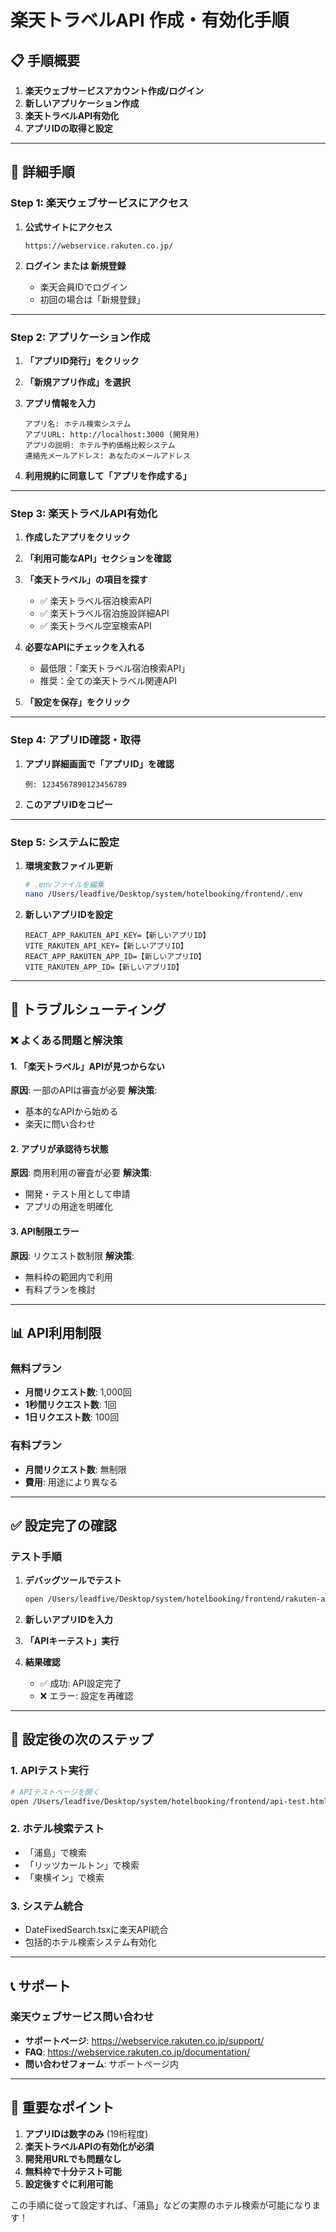 # 楽天トラベルAPI 作成・有効化手順

## 📋 手順概要

1. **楽天ウェブサービスアカウント作成/ログイン**
2. **新しいアプリケーション作成**
3. **楽天トラベルAPI有効化**
4. **アプリIDの取得と設定**

---

## 🚀 詳細手順

### Step 1: 楽天ウェブサービスにアクセス

1. **公式サイトにアクセス**
   ```
   https://webservice.rakuten.co.jp/
   ```

2. **ログイン または 新規登録**
   - 楽天会員IDでログイン
   - 初回の場合は「新規登録」

---

### Step 2: アプリケーション作成

1. **「アプリID発行」をクリック**
   
2. **「新規アプリ作成」を選択**

3. **アプリ情報を入力**
   ```
   アプリ名: ホテル検索システム
   アプリURL: http://localhost:3000 (開発用)
   アプリの説明: ホテル予約価格比較システム
   連絡先メールアドレス: あなたのメールアドレス
   ```

4. **利用規約に同意して「アプリを作成する」**

---

### Step 3: 楽天トラベルAPI有効化

1. **作成したアプリをクリック**

2. **「利用可能なAPI」セクションを確認**

3. **「楽天トラベル」の項目を探す**
   - ✅ 楽天トラベル宿泊検索API
   - ✅ 楽天トラベル宿泊施設詳細API
   - ✅ 楽天トラベル空室検索API

4. **必要なAPIにチェックを入れる**
   - 最低限：「楽天トラベル宿泊検索API」
   - 推奨：全ての楽天トラベル関連API

5. **「設定を保存」をクリック**

---

### Step 4: アプリID確認・取得

1. **アプリ詳細画面で「アプリID」を確認**
   ```
   例: 1234567890123456789
   ```

2. **このアプリIDをコピー**

---

### Step 5: システムに設定

1. **環境変数ファイル更新**
   ```bash
   # .envファイルを編集
   nano /Users/leadfive/Desktop/system/hotelbooking/frontend/.env
   ```

2. **新しいアプリIDを設定**
   ```env
   REACT_APP_RAKUTEN_API_KEY=【新しいアプリID】
   VITE_RAKUTEN_API_KEY=【新しいアプリID】
   REACT_APP_RAKUTEN_APP_ID=【新しいアプリID】
   VITE_RAKUTEN_APP_ID=【新しいアプリID】
   ```

---

## 🔧 トラブルシューティング

### ❌ よくある問題と解決策

#### 1. **「楽天トラベル」APIが見つからない**
**原因**: 一部のAPIは審査が必要
**解決策**: 
- 基本的なAPIから始める
- 楽天に問い合わせ

#### 2. **アプリが承認待ち状態**
**原因**: 商用利用の審査が必要
**解決策**:
- 開発・テスト用として申請
- アプリの用途を明確化

#### 3. **API制限エラー**
**原因**: リクエスト数制限
**解決策**:
- 無料枠の範囲内で利用
- 有料プランを検討

---

## 📊 API利用制限

### 無料プラン
- **月間リクエスト数**: 1,000回
- **1秒間リクエスト数**: 1回
- **1日リクエスト数**: 100回

### 有料プラン
- **月間リクエスト数**: 無制限
- **費用**: 用途により異なる

---

## ✅ 設定完了の確認

### テスト手順
1. **デバッグツールでテスト**
   ```bash
   open /Users/leadfive/Desktop/system/hotelbooking/frontend/rakuten-api-debug.html
   ```

2. **新しいアプリIDを入力**

3. **「APIキーテスト」実行**

4. **結果確認**
   - ✅ 成功: API設定完了
   - ❌ エラー: 設定を再確認

---

## 🎯 設定後の次のステップ

### 1. **APIテスト実行**
```bash
# APIテストページを開く
open /Users/leadfive/Desktop/system/hotelbooking/frontend/api-test.html
```

### 2. **ホテル検索テスト**
- 「浦島」で検索
- 「リッツカールトン」で検索
- 「東横イン」で検索

### 3. **システム統合**
- DateFixedSearch.tsxに楽天API統合
- 包括的ホテル検索システム有効化

---

## 📞 サポート

### 楽天ウェブサービス問い合わせ
- **サポートページ**: https://webservice.rakuten.co.jp/support/
- **FAQ**: https://webservice.rakuten.co.jp/documentation/
- **問い合わせフォーム**: サポートページ内

---

## 🔑 重要なポイント

1. **アプリIDは数字のみ** (19桁程度)
2. **楽天トラベルAPIの有効化が必須**
3. **開発用URLでも問題なし**
4. **無料枠で十分テスト可能**
5. **設定後すぐに利用可能**

この手順に従って設定すれば、「浦島」などの実際のホテル検索が可能になります！